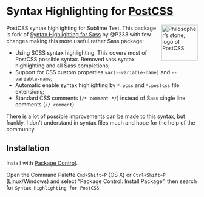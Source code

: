 # Syntax Highlighting for [PostCSS]

<img src="https://postcss.github.io/postcss/logo.svg" title="Philosopher’s stone, logo of PostCSS" align="right" width="95" height="95">

PostCSS syntax highlighting for Sublime Text. This package is fork of [Syntax Highlighting for Sass] by @P233 with few changes making this more useful rather Sass package:

* Using SCSS syntax highlighting. This covers most of PostCSS possible syntax. Removed `Sass` syntax highlighting and all Sass completions;
* Support for CSS custom properties `var(--variable-name)` and `--variable-name`;
* Automatic enable syntax highlighting by `*.pcss` and `*.postcss` file extensions;
* Standard CSS comments (`/* comment */`) instead of Sass single line comments (`// comment`).

There is a lot of possible improvements can be made to this syntax, but frankly, I don't understand in syntax files much and hope for the help of the community.

## Installation

Install with [Package Control].

Open the Command Palette `Cmd+Shift+P` (OS X) or `Ctrl+Shift+P` (Linux/Windows) and select “Package Control: Install Package”, then search for `Syntax Highlighting for PostCSS`.

[PostCSS]: https://github.com/postcss/postcss
[Syntax Highlighting for Sass]: https://github.com/P233/Syntax-highlighting-for-Sass
[Package Control]: https://packagecontrol.io/
